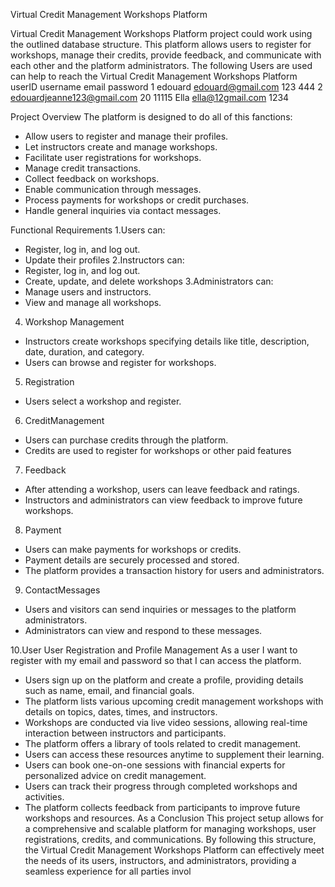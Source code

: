 Virtual Credit Management Workshops Platform


Virtual Credit Management Workshops Platform project could work using the outlined database structure. This platform allows users to register for workshops, manage their credits, provide feedback, and communicate with each other and the platform administrators. 
       The following Users are used can help to reach the 
Virtual Credit Management Workshops Platform
userID	username	email		password
1	edouard	edouard@gmail.com		123
444	2	edouardjeanne123@gmail.com		20
11115	Ella	ella@12gmail.com		1234

Project Overview
The platform is designed to do all of this fanctions:
- Allow users to register and manage their profiles.
- Let instructors create and manage workshops.
- Facilitate user registrations for workshops.
- Manage credit transactions.
- Collect feedback on workshops.
- Enable communication through messages.
- Process payments for workshops or credit purchases.
- Handle general inquiries via contact messages.

 Functional Requirements
1.Users can:
- Register, log in, and log out.
- Update their profiles
2.Instructors can:
- Register, log in, and log out.
- Create, update, and delete workshops
3.Administrators can:
- Manage users and instructors.
- View and manage all workshops.
 4. Workshop Management
- Instructors create workshops specifying details like title, description, date, duration, and category.
- Users can browse and register for workshops.
 5. Registration 
- Users select a workshop and register.
6. CreditManagement
- Users can purchase credits through the platform.
- Credits are used to register for workshops or other paid features
 7. Feedback
- After attending a workshop, users can leave feedback and ratings.
- Instructors and administrators can view feedback to improve future workshops.
 8. Payment 
- Users can make payments for workshops or credits.
- Payment details are securely processed and stored.
- The platform provides a transaction history for users and administrators.

 9. ContactMessages
- Users and visitors can send inquiries or messages to the platform administrators.
- Administrators can view and respond to these messages.

 10.User 
 User Registration and Profile Management
As a user I want to register with my email and password so that I can access the platform.
   - Users sign up on the platform and create a profile, providing details such as name, email, and financial goals.
   - The platform lists various upcoming credit management workshops with details on topics, dates, times, and instructors.
   - Workshops are conducted via live video sessions, allowing real-time interaction between instructors and participants.
   - The platform offers a library of  tools related to credit management.
   - Users can access these resources anytime to supplement their learning.
   - Users can book one-on-one sessions with financial experts for personalized advice on credit management.
   - Users can track their progress through completed workshops and activities.
   - The platform collects feedback from participants to improve future workshops and resources.
 As a Conclusion
This project setup allows for a comprehensive and scalable platform for managing workshops, user registrations, credits, and communications. By following this structure, the Virtual Credit Management Workshops Platform can effectively meet the needs of its users, instructors, and administrators, providing a seamless experience for all parties invol

